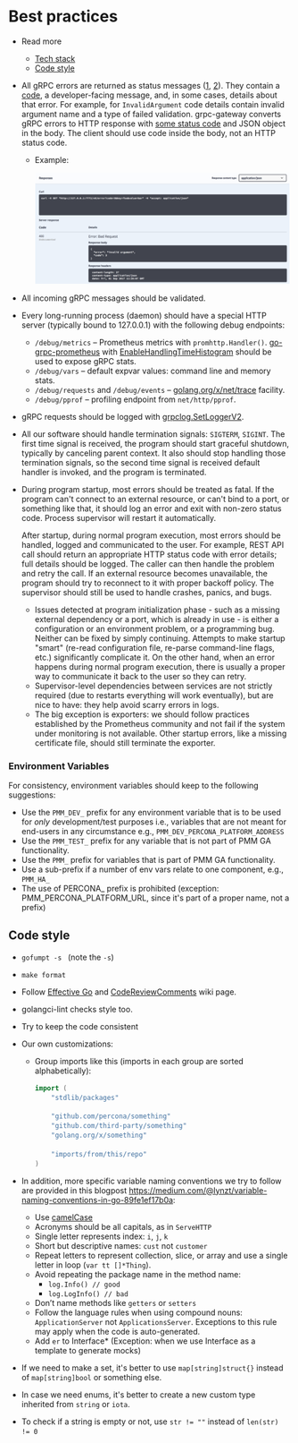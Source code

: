 # Best practices

- Read more
  - [Tech stack](./tech_stack.md)
  - [Code style](#code-style)

- All gRPC errors are returned as status messages ([1](https://godoc.org/google.golang.org/grpc/status), [2](https://godoc.org/google.golang.org/genproto/googleapis/rpc/status)). They contain a [code](https://godoc.org/google.golang.org/grpc/codes), a developer-facing message, and, in some cases, details about that error. For example, for `InvalidArgument` code details contain invalid argument name and a type of failed validation. grpc-gateway converts gRPC errors to HTTP response with [some status code](https://github.com/grpc-ecosystem/grpc-gateway/blob/master/runtime/errors.go#L15) and JSON object in the body. The client should use code inside the body, not an HTTP status code.

  - Example:

    ![](./../assets/tech_stack_swagger.png)

- All incoming gRPC messages should be validated.
- Every long-running process (daemon) should have a special HTTP server (typically bound to 127.0.0.1) with the following debug endpoints:
  - `/debug/metrics` – Prometheus metrics with `promhttp.Handler()`. [go-grpc-prometheus](https://github.com/grpc-ecosystem/go-grpc-prometheus) with [EnableHandlingTimeHistogram](https://godoc.org/github.com/grpc-ecosystem/go-grpc-prometheus#EnableHandlingTimeHistogram) should be used to expose gRPC stats.
  - `/debug/vars` – default expvar values: command line and memory stats.
  - `/debug/requests` and `/debug/events` – [golang.org/x/net/trace](http://golang.org/x/net/trace) facility.
  - `/debug/pprof` – profiling endpoint from `net/http/pprof`.
- gRPC requests should be logged with [grpclog.SetLoggerV2](https://godoc.org/google.golang.org/grpc/grpclog#SetLoggerV2).
- All our software should handle termination signals: `SIGTERM`, `SIGINT`. The first time signal is received, the program should start graceful shutdown, typically by canceling parent context. It also should stop handling those termination signals, so the second time signal is received default handler is invoked, and the program is terminated.
- During program startup, most errors should be treated as fatal. If the program can't connect to an external resource, or can't bind to a port, or something like that, it should log an error and exit with non-zero status code. Process supervisor will restart it automatically.

  After startup, during normal program execution, most errors should be handled, logged and communicated to the user. For example, REST API call should return an appropriate HTTP status code with error details; full details should be logged. The caller can then handle the problem and retry the call. If an external resource becomes unavailable, the program should try to reconnect to it with proper backoff policy. The supervisor should still be used to handle crashes, panics, and bugs.

  - Issues detected at program initialization phase - such as a missing external dependency or a port, which is already in use - is either a configuration or an environment problem, or a programming bug. Neither can be fixed by simply continuing. Attempts to make startup "smart" (re-read configuration file, re-parse command-line flags, etc.) significantly complicate it. On the other hand, when an error happens during normal program execution, there is usually a proper way to communicate it back to the user so they can retry.
  - Supervisor-level dependencies between services are not strictly required (due to restarts everything will work eventually), but are nice to have: they help avoid scarry errors in logs.
  - The big exception is exporters: we should follow practices established by the Prometheus community and not fail if the system under monitoring is not available. Other startup errors, like a missing certificate file, should still terminate the exporter.

### Environment Variables
For consistency, environment variables should keep to the following suggestions:
- Use the `PMM_DEV_` prefix for any environment variable that is to be used for *only* development/test purposes i.e., 
variables that are not meant for end-users in any circumstance e.g., `PMM_DEV_PERCONA_PLATFORM_ADDRESS`
- Use the `PMM_TEST_` prefix for any variable that is not part of PMM GA functionality.
- Use the `PMM_` prefix for variables that is part of PMM GA functionality.
- Use a sub-prefix if a number of env vars relate to one component, e.g., `PMM_HA_`
- The use of PERCONA_ prefix is prohibited (exception: PMM_PERCONA_PLATFORM_URL, since it's part of a proper name, not a prefix)
## Code style

- `gofumpt -s ` (note the `-s`)
- `make format`
- Follow [Effective Go](https://golang.org/doc/effective_go.html) and [CodeReviewComments](https://github.com/golang/go/wiki/CodeReviewComments) wiki page.
- golangci-lint checks style too.
- Try to keep the code consistent
- Our own customizations:

  - Group imports like this (imports in each group are sorted alphabetically):

    ```go
    import (
        "stdlib/packages"

        "github.com/percona/something"
        "github.com/third-party/something"
        "golang.org/x/something"

        "imports/from/this/repo"
    )
    ```

- In addition, more specific variable naming conventions we try to follow are provided in this blogpost https://medium.com/@lynzt/variable-naming-conventions-in-go-89fe1ef17b0a:
  - Use [camelCase](https://en.wikipedia.org/wiki/Camel_case)
  - Acronyms should be all capitals, as in `ServeHTTP`
  - Single letter represents index: `i`, `j`, `k`
  - Short but descriptive names: `cust` not `customer`
  - Repeat letters to represent collection, slice, or array and use a single letter in loop (`var tt []*Thing`).
  - Avoid repeating the package name in the method name:
    - `log.Info() // good`
    - `log.LogInfo() // bad`
  - Don’t name methods like `getters` or `setters`
  - Follow the language rules when using compound nouns: `ApplicationServer` not `ApplicationsServer`. Exceptions to this rule may apply when the code is auto-generated.
  - Add `er` to Interface\* (Exception: when we use Interface as a template to generate mocks)
- If we need to make a set, it's better to use `map[string]struct{}` instead of `map[string]bool` or something else.
- In case we need enums, it's better to create a new custom type inherited from `string` or `iota`.
- To check if a string is empty or not, use `str != ""` instead of `len(str) != 0`
